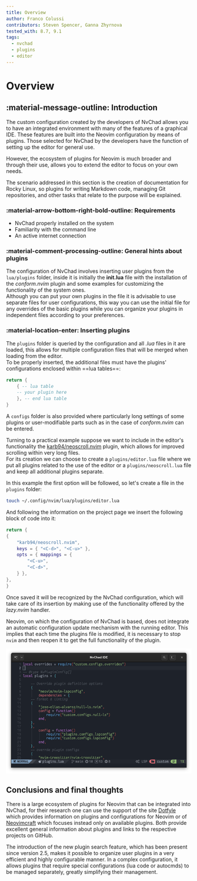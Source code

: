 ```yaml
---
title: Overview
author: Franco Colussi
contributors: Steven Spencer, Ganna Zhyrnova
tested_with: 8.7, 9.1
tags:
  - nvchad
  - plugins
  - editor
---
```


# Overview

## :material-message-outline: Introduction

The custom configuration created by the developers of NvChad allows you to have an integrated environment with many of the features of a graphical IDE. These features are built into the Neovim configuration by means of plugins. Those selected for NvChad by the developers have the function of setting up the editor for general use.

However, the ecosystem of plugins for Neovim is much broader and through their use, allows you to extend the editor to focus on your own needs.

The scenario addressed in this section is the creation of documentation for Rocky Linux, so plugins for writing Markdown code, managing Git repositories, and other tasks that relate to the purpose will be explained.

### :material-arrow-bottom-right-bold-outline: Requirements

- NvChad properly installed on the system
- Familiarity with the command line
- An active internet connection

### :material-comment-processing-outline: General hints about plugins

The configuration of NvChad involves inserting user plugins from the `lua/plugins` folder, inside it is initially the **init.lua** file with the installation of the *conform.nvim* plugin and some examples for customizing the functionality of the system ones.  
Although you can put your own plugins in the file it is advisable to use separate files for user configurations, this way you can use the initial file for any overrides of the basic plugins while you can organize your plugins in independent files according to your preferences.

### :material-location-enter: Inserting plugins

The `plugins` folder is queried by the configuration and all *.lua* files in it are loaded, this allows for multiple configuration files that will be merged when loading from the editor.  
To be properly inserted, the additional files must have the plugins' configurations enclosed within ==lua tables==:

```lua title="lua table example"
return {
    { -- lua table
    -- your plugin here
    }, -- end lua table
}
```

A `configs` folder is also provided where particularly long settings of some plugins or user-modifiable parts such as in the case of *conform.nvim* can be entered.

Turning to a practical example suppose we want to include in the editor's functionality the [karb94/neoscroll.nvim](https://github.com/karb94/neoscroll.nvim) plugin, which allows for improved scrolling within very long files.  
For its creation we can choose to create a `plugins/editor.lua` file where we put all plugins related to the use of the editor or a `plugins/neoscroll.lua` file and keep all additional plugins separate.

In this example the first option will be followed, so let's create a file in the `plugins` folder:

```bash
touch ~/.config/nvim/lua/plugins/editor.lua
```

And following the information on the project page we insert the following block of code into it:

```lua title="editor.lua"
return {
{
	"karb94/neoscroll.nvim",
	keys = { "<C-d>", "<C-u>" },
	opts = { mappings = {
		"<C-u>",
		"<C-d>",
	} },
},
}
```

Once saved it will be recognized by the NvChad configuration, which will take care of its insertion by making use of the functionality offered by the *lazy.nvim* handler.

Neovim, on which the configuration of NvChad is based, does not integrate an automatic configuration update mechanism with the running editor. This implies that each time the plugins file is modified, it is necessary to stop `nvim` and then reopen it to get the full functionality of the plugin.

![plugins.lua](./images/plugins_lua.png)

## Conclusions and final thoughts

There is a large ecosystem of plugins for Neovim that can be integrated into NvChad, for their research one can use the support of the site [Dotfyle](https://dotfyle.com/) which provides information on plugins and configurations for Neovim or of [Neovimcraft](https://neovimcraft.com/) which focuses instead only on available plugins. Both provide excellent general information about plugins and links to the respective projects on GitHub.

The introduction of the new plugin search feature, which has been present since version 2.5, makes it possible to organize user plugins in a very efficient and highly configurable manner. In a complex configuration, it allows plugins that require special configurations (lua code or autocmds) to be managed separately, greatly simplifying their management.
